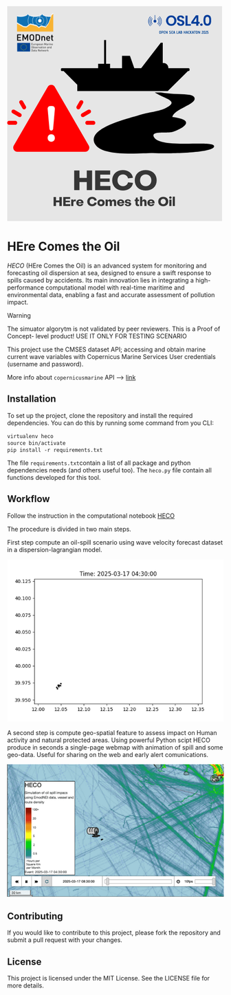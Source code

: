 ![img](markdown_assets/HECO-4.png)

# HEre Comes the Oil

*HECO* (HEre Comes the Oil) is an advanced system for monitoring and forecasting oil dispersion at sea, designed to ensure a swift response to spills caused by accidents. Its main innovation lies in integrating a high-performance computational model with real-time maritime and environmental data, enabling a fast and accurate assessment of pollution impact.

>[!Warning]
> The simuator algorytm is not validated by peer reviewers. 
> This is a Proof of Concept- level product! USE IT ONLY FOR TESTING SCENARIO

This project use the CMSES dataset API; accessing and obtain marine current wave variables with Copernicus Marine Services User credentials (username and password).

More info about `copernicusmarine` API --> [link](https://help.marine.copernicus.eu/en/articles/8287609-copernicus-marine-toolbox-api-open-a-dataset-or-read-a-dataframe-remotely)

## Installation

To set up the project, clone the repository and install the required dependencies.
You can do this by running some command from you CLI:

```
virtualenv heco
source bin/activate
pip install -r requirements.txt
```

The file `requirements.txt`contain a list of all package and python dependencies needs (and others useful too).
The `heco.py` file contain all functions developed for this tool.

## Workflow

Follow the instruction in the computational notebook [HECO](heco/HECO.ipynb)

The procedure is divided in two main steps.

First step compute an oil-spill scenario using wave velocity forecast dataset in a dispersion-lagrangian model.

![gif](markdown_assets/scatter.gif)

A second step is compute geo-spatial feature to assess impact on Human activity and natural protected areas. Using powerful Python scipt HECO produce in seconds a single-page webmap with animation of spill and some geo-data. Useful for sharing on the web and early alert comunications.


![hecomap](markdown_assets/heco_map_LD.gif)

### 

## Contributing

If you would like to contribute to this project, please fork the repository and submit a pull request with your changes.

## License

This project is licensed under the MIT License. 
See the LICENSE file for more details.